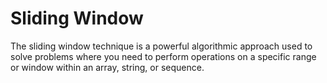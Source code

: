 # Sliding Window
The sliding window technique is a powerful algorithmic approach used to solve problems where you need to perform 
operations on a specific range or window within an array, string, or sequence.